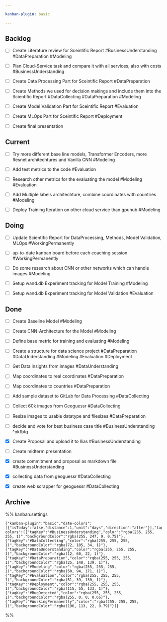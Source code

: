 ```yaml
---

kanban-plugin: basic

---
```


## Backlog

- [ ] Create Literature review for Sceintific Report #BusinessUnderstanding #DataPreparation #Modeling
- [ ] Plan Cloud-Service task and compare it with all services, also with costs #BusinessUnderstanding
- [ ] Create Data Processing Part for Sceintific Report #DataPreparation
- [ ] Create Methods we used for decision makings and include them into the Scientific Report #DataCollecting  #DataPreparation #Modeling
- [ ] Create Model Validation Part for Sceintific Report #Evaluation
- [ ] Create MLOps Part for Sceintific Report #Deployment
- [ ] Create final presentation


## Current

- [ ] Try more different base line models, Transformer Encoders, more Resnet architechtures and Vanilla CNN #Modeling
- [ ] Add test metrics to the code #Evaluation
- [ ] Research other metrics for the evaluating the model #Modeling #Evaluation
- [ ] Add Multiple labels architechture, combine coordinates with countries #Modeling
- [ ] Deploy Training Iteration on other cloud service than gpuhub #Modeling


## Doing

- [ ] Update Scientific Report for DataProcessing, Methods, Model Validation, MLOps #WorkingPermanently
- [ ] up-to-date kanban board before each coaching session #WorkingPermanently
- [ ] Do some research about CNN or other networks which can handle images #Modeling
- [ ] Setup wand.db Experiment tracking for Model Training #Modeling
- [ ] Setup wand.db Experiment tracking for Model Validation #Evaluation


## Done

- [ ] Create Baseline Model #Modeling
- [ ] Create CNN-Architecture for the Model #Modeling
- [ ] Define base metric for training and evaluating #Modeling
- [ ] Create a structure for data science project #DataPreparation #DataUnderstanding #Modeling #Evaluation #Deployment
- [ ] Get Data insights from images #DataUnderstanding
- [ ] Map coordinates to real coordinates #DataPreparation
- [ ] Map coordinates to countries #DataPreparation
- [ ] Add sample dataset to GitLab for Data Processing #DataCollecting
- [ ] Collect 60k images from Geoguessr #DataCollecting
- [ ] Resize images to usable datatype and filesizes #DataPreparation
- [ ] decide and vote for best business case title #BusinessUnderstanding ^okfbtq
- [x] Create Proposal and upload it to Ilias #BusinessUnderstanding
- [ ] Create midterm presentation
- [x] create commitment and proposal as markdown file #BusinessUnderstanding
- [x] collecting data from geoguessr #DataCollecting
- [x] create web scrapper for geoguessr #DataCollecting


## Archive





%% kanban:settings
```
{"kanban-plugin":"basic","date-colors":[{"isToday":false,"distance":1,"unit":"days","direction":"after"}],"tag-colors":[{"tagKey":"#BusinessUnderstanding","color":"rgba(255, 255, 255, 1)","backgroundColor":"rgba(255, 247, 0, 0.75)"},{"tagKey":"#DataCollecting","color":"rgba(255, 255, 255, 1)","backgroundColor":"rgba(72, 105, 34, 1)"},{"tagKey":"#DataUnderstanding","color":"rgba(255, 255, 255, 1)","backgroundColor":"rgba(12, 60, 22, 1)"},{"tagKey":"#DataPreparation","color":"rgba(255, 255, 255, 1)","backgroundColor":"rgba(25, 148, 139, 1)"},{"tagKey":"#Modeling","color":"rgba(255, 255, 255, 1)","backgroundColor":"rgba(50, 94, 171, 1)"},{"tagKey":"#Evaluation","color":"rgba(255, 255, 255, 1)","backgroundColor":"rgba(51, 39, 130, 1)"},{"tagKey":"#Deployment","color":"rgba(255, 255, 255, 1)","backgroundColor":"rgba(115, 55, 133, 1)"},{"tagKey":"#BugDetected","color":"rgba(255, 255, 255, 1)","backgroundColor":"rgba(255, 0, 0, 0.66)"},{"tagKey":"#WorkingPermanently","color":"rgba(255, 255, 255, 1)","backgroundColor":"rgba(196, 113, 22, 0.79)"}]}
```
%%